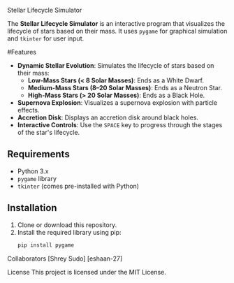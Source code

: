 Stellar Lifecycle Simulator

The **Stellar Lifecycle Simulator** is an interactive program that visualizes the lifecycle of stars based on their mass. It uses `pygame` for graphical simulation and `tkinter` for user input.

#Features

- **Dynamic Stellar Evolution**: Simulates the lifecycle of stars based on their mass:
  - **Low-Mass Stars (< 8 Solar Masses)**: Ends as a White Dwarf.
  - **Medium-Mass Stars (8–20 Solar Masses)**: Ends as a Neutron Star.
  - **High-Mass Stars (> 20 Solar Masses)**: Ends as a Black Hole.
- **Supernova Explosion**: Visualizes a supernova explosion with particle effects.
- **Accretion Disk**: Displays an accretion disk around black holes.
- **Interactive Controls**: Use the `SPACE` key to progress through the stages of the star's lifecycle.

## Requirements

- Python 3.x
- `pygame` library
- `tkinter` (comes pre-installed with Python)

## Installation

1. Clone or download this repository.
2. Install the required library using pip:
   ```bash
   pip install pygame
  Collaborators
[Shrey Sudo]
[eshaan-27]

License
This project is licensed under the MIT License.

